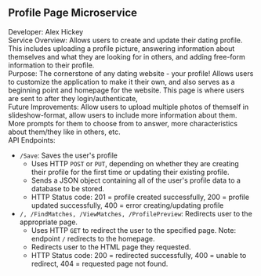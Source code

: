 ## Profile Page Microservice

Developer: Alex Hickey \
Service Overview: Allows users to create and update their dating profile. This includes uploading a profile picture, answering information about themselves and what they are looking for in others, and adding free-form information to their profile. \
Purpose: The cornerstone of any dating website - your profile! Allows users to customize the application to make it their own, and also serves as a beginning point and homepage for the website. This page is where users are sent to after they login/authenticate, \
Future Improvements: Allow users to upload multiple photos of themself in slideshow-format, allow users to include more information about them. More prompts for them to choose from to answer, more characteristics about them/they like in others, etc. \
API Endpoints:
* ```/Save```: Saves the user's profile
    * Uses HTTP ```POST``` or ```PUT```, depending on whether they are creating their profile for the first time or updating their existing profile.
    * Sends a JSON object containing all of the user's profile data to a database to be stored.
    * HTTP Status code: 201 = profile created successfully, 200 = profile updated successfully, 400 = error creating/updating profile
* ```/, /FindMatches, /ViewMatches, /ProfilePreview```: Redirects user to the appropriate page.
    * Uses HTTP ```GET``` to redirect the user to the specified page. Note: endpoint ```/``` redirects to the homepage.
    * Redirects user to the HTML page they requested.
    * HTTP Status code: 200 = redirected successfully, 400 = unable to redirect, 404 = requested page not found.